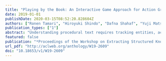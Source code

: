 ```yaml
---
title: "Playing by the Book: An Interactive Game Approach for Action Graph Extraction from Text"
date: 2019-01-01
publishDate: 2020-03-15T08:52:20.828604Z
authors: ["Ronen Tamari", "Hiroyuki Shindo", "Dafna Shahaf", "Yuji Matsumoto"]
publication_types: ["1"]
abstract: "Understanding procedural text requires tracking entities, actions and effects as the narrative unfolds. We focus on the challenging real-world problem of action-graph extraction from material science papers, where language is highly specialized and data annotation is expensive and scarce. We propose a novel approach, Text2Quest, where procedural text is interpreted as instructions for an interactive game. A learning agent completes the game by executing the procedure correctly in a text-based simulated lab environment. The framework can complement existing approaches and enables richer forms of learning compared to static texts. We discuss potential limitations and advantages of the approach, and release a prototype proof-of-concept, hoping to encourage research in this direction."
featured: false
publication: "*Proceedings of the Workshop on Extracting Structured Knowledge from Scientific Publications*"
url_pdf: "http://aclweb.org/anthology/W19-2609"
doi: "10.18653/v1/W19-2609"
---
```


